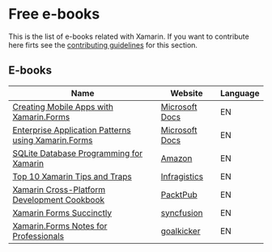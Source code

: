 # Free e-books

This is the list of e-books related with Xamarin. If you want to contribute here firts see the [contributing guidelines](contributing-guidelines.md) for this section.


## E-books

Name | Website | Language
------------ | ------- | -------
[Creating Mobile Apps with Xamarin.Forms](e-book-profiles/creating-mobile-apps-with-xamarin-forms.md) | [Microsoft Docs](https://docs.microsoft.com/en-us/xamarin/xamarin-forms/creating-mobile-apps-xamarin-forms/) | EN
[Enterprise Application Patterns using Xamarin.Forms](e-book-profiles/enterprise-application-patterns-using-xamarin-forms.md) | [Microsoft Docs](https://docs.microsoft.com/en-us/xamarin/xamarin-forms/enterprise-application-patterns/) | EN
[SQLite Database Programming for Xamarin](e-book-profiles/SQLite%20Database%20Programming%20for%20Xamarin.md) | [Amazon](https://www.amazon.com/SQLite-Database-Programming-Xamarin-Cross-platform-ebook/dp/B017ZFR5GE/) | EN
[Top 10 Xamarin Tips and Traps](e-book-profiles/xamarin_tips_and_traps.md) | [Infragistics](http://static.infragistics.com/marketing/Website/Xamarin/TopTenTips/xamarin_tips_and_traps.pdf) | EN
[Xamarin Cross-Platform Development Cookbook](e-book-profiles/Xamarin-Cross-Platform-Development-Cookbook.md) | [PacktPub](https://www.packtpub.com/free-ebook/xamarin-cross-platform-development-cookbook) | EN
[Xamarin Forms Succinctly](e-book-profiles/Xamarin_Forms_Succinctly.md) | [syncfusion](https://www.syncfusion.com/ebooks/xamarin_forms_succinctly) | EN
[Xamarin.Forms Notes for Professionals](e-book-profiles/Xamarin_Forms_Notes.md) | [goalkicker](https://goalkicker.com/) | EN
